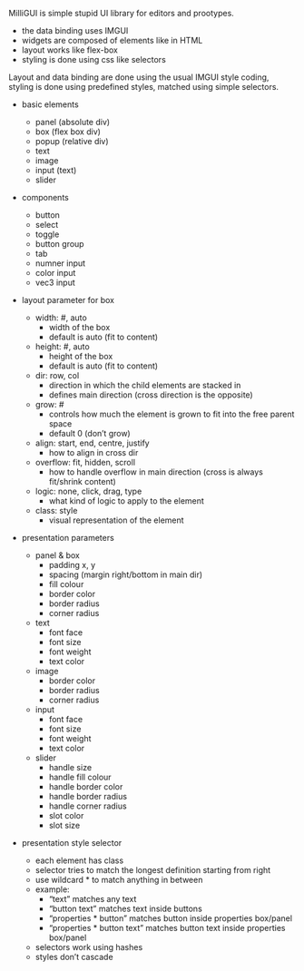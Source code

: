 MilliGUI is simple stupid UI library for editors and prootypes.
- the data binding uses IMGUI
- widgets are composed of elements like in HTML
- layout works like flex-box
- styling is done using css like selectors

Layout and data binding are done using the usual IMGUI style coding,
styling is done using predefined styles, matched using simple selectors.


- basic elements
	- panel (absolute div)
	- box (flex box div)
	- popup (relative div)
	- text
	- image
	- input (text)
	- slider 

- components
  - button
  - select
  - toggle
  - button group
  - tab
  - numner input
  - color input
  - vec3 input

- layout parameter for box
	- width: #, auto
		- width of the box
		- default is auto (fit to content)
	- height: #, auto
		- height of the box
		- default is auto (fit to content)
	- dir: row, col
		- direction in which the child elements are stacked in
		- defines main direction (cross direction is the opposite)
	- grow: #
		- controls how much the element is grown to fit into the free parent space
		- default 0 (don’t grow)
	- align: start, end, centre, justify
		- how to align in cross dir
	- overflow: fit, hidden, scroll
		- how to handle overflow in main direction (cross is always fit/shrink content)		
	- logic: none, click, drag, type
		- what kind of logic to apply to the element
	- class: style
		- visual representation of the element

- presentation parameters
	- panel & box
		- padding x, y
		- spacing (margin right/bottom in main dir)
		- fill colour
		- border color
		- border radius
		- corner radius
	- text
		- font face
		- font size
		- font weight
		- text color
	- image
		- border color
		- border radius
		- corner radius
	- input
		- font face
		- font size
		- font weight
		- text color
	- slider
		- handle size
		- handle fill colour
		- handle border color
		- handle border radius
		- handle corner radius
		- slot color
		- slot size

- presentation style selector
	- each element has class
	- selector tries to match the longest definition starting from right
	- use wildcard * to match anything in between
	- example:
		- “text” matches any text
		- “button text” matches text inside buttons
		- “properties * button” matches button inside properties box/panel
		- “properties * button text” matches button text inside properties box/panel
	- selectors work using hashes
	- styles don’t cascade


